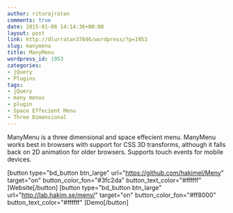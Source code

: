 ```yaml
---
author: riturajratan
comments: true
date: 2015-01-08 14:14:36+00:00
layout: post
link: http://dlurratan37846/wordpress/?p=1953
slug: manymenu
title: ManyMenu
wordpress_id: 1953
categories:
- jQuery
- Plugins
tags:
- jQuery
- many menus
- plugin
- Space Effecient Menu
- Three Dimensional
---
```


ManyMenu is a three dimensional and space effecient menu. ManyMenu works best in browsers with support for CSS 3D transforms, although it falls back on 2D animation for older browsers. Supports touch events for mobile devices.

[button type="bd_button btn_large" url="https://github.com/hakimel/Meny" target="on" button_color_fon="#3fc2da" button_text_color="#ffffff" ]Website[/button] [button type="bd_button btn_large" url="http://lab.hakim.se/meny/" target="on" button_color_fon="#ff8000" button_text_color="#ffffff" ]Demo[/button]

